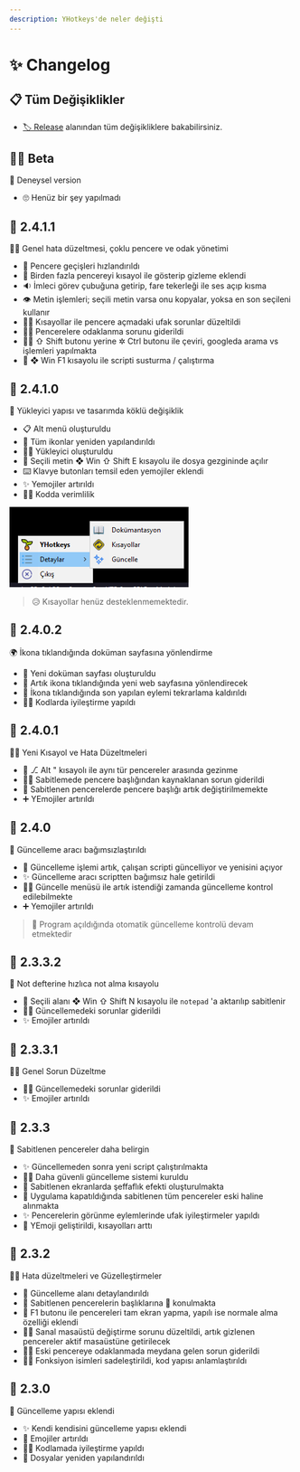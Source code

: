 ```yaml
---
description: YHotkeys'de neler değişti
---
```


# ✨ Changelog

## 📋 Tüm Değişiklikler

* [🏷️ Release](https://github.com/yedhrab/YHotkeys/releases) alanından tüm değişikliklere bakabilirsiniz.

## 👨‍🔬 Beta

🧪 Deneysel version

* 🙄 Henüz bir şey yapılmadı

## 🔸 2.4.1.1

👨‍🔧 Genel hata düzeltmesi, çoklu pencere ve odak yönetimi

* 💨 Pencere geçişleri hızlandırıldı
* 🚀 Birden fazla pencereyi kısayol ile gösterip gizleme eklendi
* 🔉 İmleci görev çubuğuna getirip, fare tekerleği ile ses açıp kısma
* 👁️ Metin işlemleri; seçili metin varsa onu kopyalar, yoksa en son seçileni kullanır
* 👨‍🔧 Kısayollar ile pencere açmadaki ufak sorunlar düzeltildi
* 👨‍🔧 Pencerelere odaklanma sorunu giderildi
* 👨‍💼 ⇧ Shift butonu yerine ✲ Ctrl butonu ile çeviri, googleda arama vs işlemleri yapılmakta
* 🚫 ❖ Win F1 kısayolu ile scripti susturma / çalıştırma

## 🔸 2.4.1.0

🚀 Yükleyici yapısı ve tasarımda köklü değişiklik

* 📋 Alt menü oluşturuldu
* 💖 Tüm ikonlar yeniden yapılandırıldı
* 👷‍♂️ Yükleyici oluşturuldu
* 📂 Seçili metin ❖ Win ⇧ Shift E kısayolu ile dosya gezgininde açılır
* ⌨️ Klavye butonları temsil eden yemojiler eklendi
* ✨ Yemojiler artırıldı
* 👨‍💻 Kodda verimlilik

![](.gitbook/assets/tray_menu-1.png)

> 😥 Kısayollar henüz desteklenmemektedir.

## 🔸 2.4.0.2

🌍 İkona tıklandığında doküman sayfasına yönlendirme

* 🚀 Yeni doküman sayfası oluşturuldu
* 🔗 Artık ikona tıklandığında yeni web sayfasına yönlendirecek
* 🧹 İkona tıklandığında son yapılan eylemi tekrarlama kaldırıldı
* 👨‍💻 Kodlarda iyileştirme yapıldı

## 🔸 2.4.0.1

👨‍🔧 Yeni Kısayol ve Hata Düzeltmeleri

* 💫 ⎇ Alt " kısayolı ile aynı tür pencereler arasında gezinme
* 👨‍🔧 Sabitlemede pencere başlığından kaynaklanan sorun giderildi
* 🧹 Sabitlenen pencerelerde pencere başlığı artık değiştirilmemekte
* ➕ YEmojiler artırıldı

## 🔸 2.4.0

🚀 Güncelleme aracı bağımsızlaştırıldı

* 🚀 Güncelleme işlemi artık, çalışan scripti güncelliyor ve yenisini açıyor
* ✨ Güncelleme aracı scriptten bağımsız hale getirildi
* 👮‍♂️ Güncelle menüsü ile artık istendiği zamanda güncelleme kontrol edilebilmekte
* ➕ Yemojiler artırıldı

> 🚅 Program açıldığında otomatik güncelleme kontrolü devam etmektedir

## 🔸 2.3.3.2

📝 Not defterine hızlıca not alma kısayolu

* 📝 Seçili alanı ❖ Win ⇧ Shift N kısayolu ile `notepad` 'a aktarılıp sabitlenir
* 👨‍🔧 Güncellemedeki sorunlar giderildi
* ✨ Emojiler artırıldı

## 🔸 2.3.3.1

👨‍🔧 Genel Sorun Düzeltme

* 👨‍🔧 Güncellemedeki sorunlar giderildi
* ✨ Emojiler artırıldı

## 🔸 2.3.3

📌 Sabitlenen pencereler daha belirgin

* ✨ Güncellemeden sonra yeni script çalıştırılmakta
* 👮‍♂️ Daha güvenli güncelleme sistemi kuruldu
* 🌃 Sabitlenen ekranlarda şeffaflık efekti oluşturulmakta
* 🌄 Uygulama kapatıldığında sabitlenen tüm pencereler eski haline alınmakta
* ✨ Pencerelerin görünme eylemlerinde ufak iyileştirmeler yapıldı
* 🚀 YEmoji geliştirildi, kısayolları arttı

## 🔸 2.3.2

👨‍🔧 Hata düzeltmeleri ve Güzelleştirmeler

* 💫 Güncelleme alanı detaylandırıldı
* 📑 Sabitlenen pencerelerin başlıklarına 📌 konulmakta
* 🔳 F1 butonu ile pencereleri tam ekran yapma, yapılı ise normale alma özelliği eklendi
* 👨‍🔧 Sanal masaüstü değiştirme sorunu düzeltildi, artık gizlenen pencereler aktif masaüstüne getirilecek
* 👨‍🔧 Eski pencereye odaklanmada meydana gelen sorun giderildi
* 👨‍💻 Fonksiyon isimleri sadeleştirildi, kod yapısı anlamlaştırıldı

## 🔸 2.3.0

🚀 Güncelleme yapısı eklendi

* ✨ Kendi kendisini güncelleme yapısı eklendi
* 💖 Emojiler artırıldı
* 👨‍💻 Kodlamada iyileştirme yapıldı
* 📂 Dosyalar yeniden yapılandırıldı

